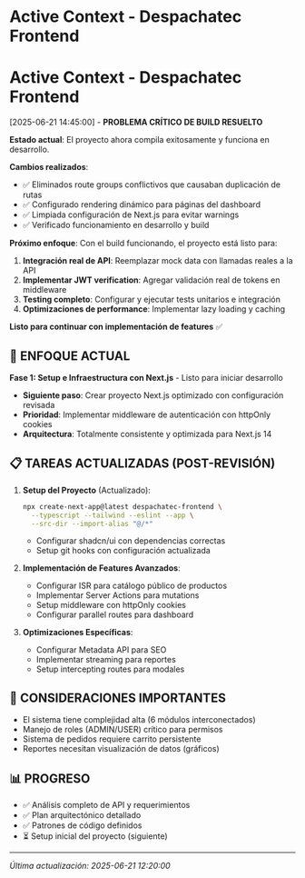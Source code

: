 # Active Context - Despachatec Frontend

# Active Context - Despachatec Frontend

[2025-06-21 14:45:00] - **PROBLEMA CRÍTICO DE BUILD RESUELTO**

**Estado actual**: El proyecto ahora compila exitosamente y funciona en desarrollo.

**Cambios realizados**:

- ✅ Eliminados route groups conflictivos que causaban duplicación de rutas
- ✅ Configurado rendering dinámico para páginas del dashboard
- ✅ Limpiada configuración de Next.js para evitar warnings
- ✅ Verificado funcionamiento en desarrollo y build

**Próximo enfoque**: Con el build funcionando, el proyecto está listo para:

1. **Integración real de API**: Reemplazar mock data con llamadas reales a la API
2. **Implementar JWT verification**: Agregar validación real de tokens en middleware
3. **Testing completo**: Configurar y ejecutar tests unitarios e integración
4. **Optimizaciones de performance**: Implementar lazy loading y caching

**Listo para continuar con implementación de features** ✅

## 🎯 **ENFOQUE ACTUAL**

**Fase 1: Setup e Infraestructura con Next.js** - Listo para iniciar desarrollo

- **Siguiente paso**: Crear proyecto Next.js optimizado con configuración revisada
- **Prioridad**: Implementar middleware de autenticación con httpOnly cookies
- **Arquitectura**: Totalmente consistente y optimizada para Next.js 14

## 📋 **TAREAS ACTUALIZADAS (POST-REVISIÓN)**

1. **Setup del Proyecto** (Actualizado):

   ```bash
   npx create-next-app@latest despachatec-frontend \
     --typescript --tailwind --eslint --app \
     --src-dir --import-alias "@/*"
   ```

   - Configurar shadcn/ui con dependencias correctas
   - Setup git hooks con configuración actualizada

2. **Implementación de Features Avanzados**:

   - Configurar ISR para catálogo público de productos
   - Implementar Server Actions para mutations
   - Setup middleware con httpOnly cookies
   - Configurar parallel routes para dashboard

3. **Optimizaciones Específicas**:
   - Configurar Metadata API para SEO
   - Implementar streaming para reportes
   - Setup intercepting routes para modales

## 🚨 **CONSIDERACIONES IMPORTANTES**

- El sistema tiene complejidad alta (6 módulos interconectados)
- Manejo de roles (ADMIN/USER) crítico para permisos
- Sistema de pedidos requiere carrito persistente
- Reportes necesitan visualización de datos (gráficos)

## 📊 **PROGRESO**

- ✅ Análisis completo de API y requerimientos
- ✅ Plan arquitectónico detallado
- ✅ Patrones de código definidos
- ⏳ Setup inicial del proyecto (siguiente)

---

_Última actualización: 2025-06-21 12:20:00_
